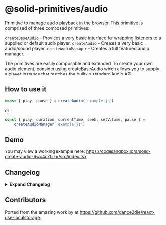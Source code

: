 # @solid-primitives/audio

Primitive to manage audio playback in the browser. This primitive is comprised of three composed primitives:

`createBaseAudio` - Provides a very basic interface for wrapping listeners to a supplied or default audio player.
`createAudio` - Creates a very basic audio/sound player.
`createAudioManager` - Creates a full featured audio manager.

The primitives are easily composable and extended. To create your own audio element, consider using createBaseAudio which allows you to supply a player instance that matches the built-in standard Audio API.

## How to use it

```ts
const { play, pause } = createAudio('example.js')
```

or

```ts
const { play, duration, currentTime, seek, setVolume, pause } =
    createAudioManager('example.js')
```

## Demo

You may view a working example here: https://codesandbox.io/s/solid-create-audio-6wc4c?file=/src/index.tsx

## Changelog

<details>
<summary><b>Expand Changelog</b></summary>

1.0.0

First ported commit from react-use-localstorage.

</details>

## Contributors

Ported from the amazing work by at https://github.com/dance2die/react-use-localstorage.
